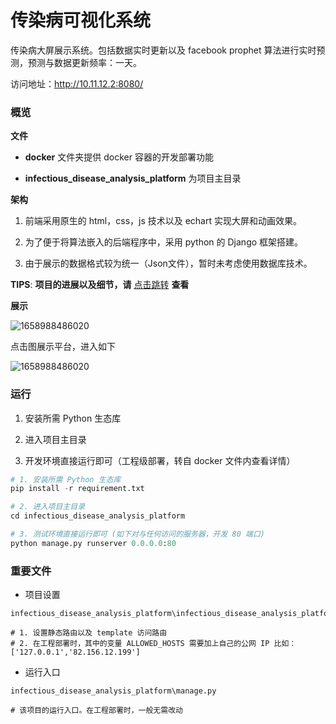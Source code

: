 # 传染病可视化系统

传染病大屏展示系统。包括数据实时更新以及 facebook prophet 算法进行实时预测，预测与数据更新频率：一天。

访问地址：http://10.11.12.2:8080/

### 概览

**文件**

* **docker** 文件夹提供 docker 容器的开发部署功能

  

* **infectious_disease_analysis_platform** 为项目主目录

**架构**

1. 前端采用原生的 html，css，js 技术以及 echart 实现大屏和动画效果。

   

2. 为了便于将算法嵌入的后端程序中，采用 python 的 Django 框架搭建。

   

3. 由于展示的数据格式较为统一（Json文件），暂时未考虑使用数据库技术。

**TIPS**: **项目的进展以及细节，请** [点击跳转](http://10.11.12.2/liuyishou/infectious_visual/-/tree/master/infectious_disease_analysis_platform) **查看**

**展示**

![1658988486020](http://10.11.12.2/liuyishou/infectious_visual/-/raw/master/images/docker/infectious/1.png)

点击图展示平台，进入如下

![1658988486020](http://10.11.12.2/liuyishou/infectious_visual/-/raw/master/images/docker/infectious/2.png)

### 运行

1. 安装所需 Python 生态库

   

2. 进入项目主目录

   

3. 开发环境直接运行即可（工程级部署，转自 docker 文件内查看详情）

```python
# 1. 安装所需 Python 生态库
pip install -r requirement.txt

# 2. 进入项目主目录
cd infectious_disease_analysis_platform

# 3. 测试环境直接运行即可 (如下对与任何访问的服务器，开发 80 端口)
python manage.py runserver 0.0.0.0:80
```

### 重要文件

* 项目设置

```shell
infectious_disease_analysis_platform\infectious_disease_analysis_platform\settings.py

# 1. 设置静态路由以及 template 访问路由
# 2. 在工程部署时，其中的变量 ALLOWED_HOSTS 需要加上自己的公网 IP 比如：['127.0.0.1','82.156.12.199']
```
* 运行入口

```shell
infectious_disease_analysis_platform\manage.py

# 该项目的运行入口。在工程部署时，一般无需改动
```


